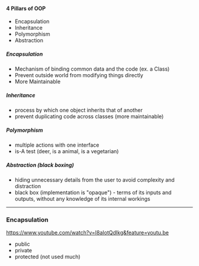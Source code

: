 #### 4 Pillars of OOP

- Encapsulation
- Inheritance
- Polymorphism
- Abstraction

##### Encapsulation
  - Mechanism of binding common data and the code (ex. a Class)
  - Prevent outside world from modifying things directly
  - More Maintainable

##### Inheritance
  - process by which one object inherits that of another
  - prevent duplicating code across classes (more maintainable)

##### Polymorphism
  - multiple actions with one interface
  - is-A test (deer, is a animal, is a vegetarian)

##### Abstraction (black boxing)
  - hiding unnecessary details from the user to avoid complexity and distraction
  - black box (implementation is "opaque") - terms of its inputs and outputs, without any knowledge of its internal workings

---

### Encapsulation
https://www.youtube.com/watch?v=I8aIotQdIkg&feature=youtu.be

  - public
  - private
  - protected (not used much)
